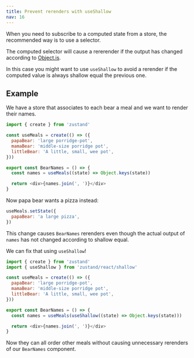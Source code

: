 ```yaml
---
title: Prevent rerenders with useShallow
nav: 16
---
```


When you need to subscribe to a computed state from a store, the recommended way is to
use a selector.

The computed selector will cause a rererender if the output has changed according to [Object.is](https://developer.mozilla.org/en-US/docs/Web/JavaScript/Reference/Global_Objects/Object/is?retiredLocale=it).

In this case you might want to use `useShallow` to avoid a rerender if the computed value is always shallow
equal the previous one.

## Example

We have a store that associates to each bear a meal and we want to render their names.

```js
import { create } from 'zustand'

const useMeals = create(() => ({
  papaBear: 'large porridge-pot',
  mamaBear: 'middle-size porridge pot',
  littleBear: 'A little, small, wee pot',
}))

export const BearNames = () => {
  const names = useMeals((state) => Object.keys(state))

  return <div>{names.join(', ')}</div>
}
```

Now papa bear wants a pizza instead:

```js
useMeals.setState({
  papaBear: 'a large pizza',
})
```

This change causes `BearNames` rerenders even though the actual output of `names` has not changed according to shallow equal.

We can fix that using `useShallow`!

```js
import { create } from 'zustand'
import { useShallow } from 'zustand/react/shallow'

const useMeals = create(() => ({
  papaBear: 'large porridge-pot',
  mamaBear: 'middle-size porridge pot',
  littleBear: 'A little, small, wee pot',
}))

export const BearNames = () => {
  const names = useMeals(useShallow((state) => Object.keys(state)))

  return <div>{names.join(', ')}</div>
}
```

Now they can all order other meals without causing unnecessary rerenders of our `BearNames` component.
